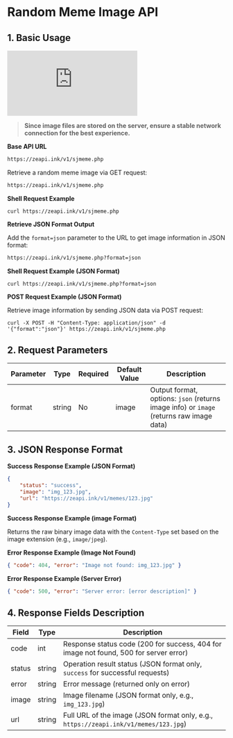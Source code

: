 # Random Meme Image API

## 1. Basic Usage

![API Call Demo](https://zeapi.ink/v1/sjmeme.php)

> **Since image files are stored on the server, ensure a stable network connection for the best experience.**

**Base API URL**


```txt
https://zeapi.ink/v1/sjmeme.php
```

Retrieve a random meme image via GET request:


```txt
https://zeapi.ink/v1/sjmeme.php
```

**Shell Request Example**

```shell
curl https://zeapi.ink/v1/sjmeme.php
```

**Retrieve JSON Format Output**

Add the `format=json` parameter to the URL to get image information in JSON format:


```txt
https://zeapi.ink/v1/sjmeme.php?format=json
```

**Shell Request Example (JSON Format)**

```shell
curl https://zeapi.ink/v1/sjmeme.php?format=json
```

**POST Request Example (JSON Format)**

Retrieve image information by sending JSON data via POST request:

```shell
curl -X POST -H "Content-Type: application/json" -d '{"format":"json"}' https://zeapi.ink/v1/sjmeme.php
```

## 2. Request Parameters

| Parameter | Type   | Required | Default Value | Description                              |
|-----------|--------|----------|---------------|------------------------------------------|
| format    | string | No       | image         | Output format, options: `json` (returns image info) or `image` (returns raw image data) |

## 3. JSON Response Format

**Success Response Example (JSON Format)**

```json
{
    "status": "success",
    "image": "img_123.jpg",
    "url": "https://zeapi.ink/v1/memes/123.jpg"
}
```

**Success Response Example (image Format)**

Returns the raw binary image data with the `Content-Type` set based on the image extension (e.g., `image/jpeg`).

**Error Response Example (Image Not Found)**

```json
{ "code": 404, "error": "Image not found: img_123.jpg" }
```

**Error Response Example (Server Error)**

```json
{ "code": 500, "error": "Server error: [error description]" }
```

## 4. Response Fields Description

| Field     | Type   | Description                                          |
|-----------|--------|----------------------------------------------|
| code      | int    | Response status code (200 for success, 404 for image not found, 500 for server error) |
| status    | string | Operation result status (JSON format only, `success` for successful requests) |
| error     | string | Error message (returned only on error)       |
| image     | string | Image filename (JSON format only, e.g., `img_123.jpg`) |
| url       | string | Full URL of the image (JSON format only, e.g., `https://zeapi.ink/v1/memes/123.jpg`) |